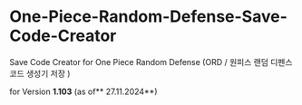 # One-Piece-Random-Defense-Save-Code-Creator
Save Code Creator for One Piece Random Defense (ORD / 원피스 랜덤 디펜스 코드 생성기 저장 ) 

for 
Version **1.103** (as of** 27.11.2024**) 
